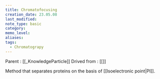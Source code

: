 ```yaml
---
title: Chromatofocusing
creation_date: 23.05.08
last_modified: 
note_type: basic
category: 
memo_level: 
aliases: 
tags:
  - Chromatograpy
---
```


Parent : [[_KnowledgeParticle]]
Drived from : [[]]

Method that separates proteins on the basis of [[Isoelectronic point|PI]].